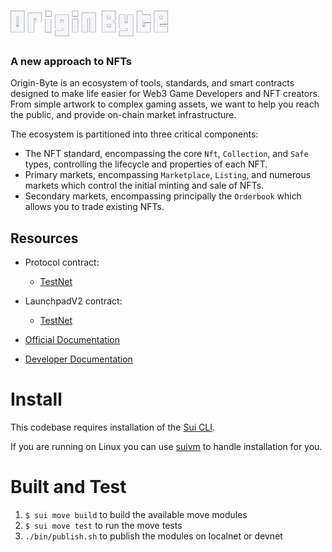 <a href="https://originbyte.io/">
    <h1><img src="./assets/logo.svg" alt="OriginByte" width="50%"></h1>
</a>

<h3>A new approach to NFTs</h3>

Origin-Byte is an ecosystem of tools, standards, and smart contracts designed to make life easier for Web3 Game Developers and NFT creators.
From simple artwork to complex gaming assets, we want to help you reach the public, and provide on-chain market infrastructure.

The ecosystem is partitioned into three critical components:

- The NFT standard, encompassing the core `Nft`, `Collection`, and `Safe` types,
  controlling the lifecycle and properties of each NFT.
- Primary markets, encompassing `Marketplace`, `Listing`, and numerous markets which
  control the initial minting and sale of NFTs.
- Secondary markets, encompassing principally the `Orderbook` which allows you
  to trade existing NFTs.

## Resources

- Protocol contract:
  - [TestNet](https://explorer.sui.io/object/0x7f37d6f86facc20063f3e19b95ac84d973ac2cfd64406c561c26921a57b578b2)
- LaunchpadV2 contract:
  - [TestNet](https://explorer.sui.io/object/0x1fab4337fffe7a079009c9b77a7132b43246413b7194fabcca9d620c8066a197)

- [Official Documentation](https://docs.originbyte.io/origin-byte/)
- [Developer Documentation](https://origin-byte.github.io/)

# Install

This codebase requires installation of the [Sui CLI](https://docs.sui.io/build/install).

If you are running on Linux you can use [suivm](https://github.com/Origin-Byte/suivm) to handle installation for you.

# Built and Test

1. `$ sui move build` to build the available move modules
2. `$ sui move test` to run the move tests
3. `./bin/publish.sh` to publish the modules on localnet or devnet
